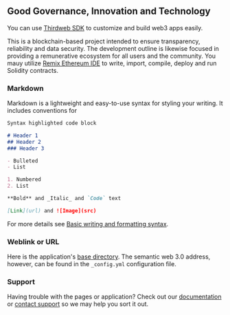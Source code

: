 ## Good Governance, Innovation and Technology 

You can use [Thirdweb SDK](https://thirdweb.com) to customize and build web3 apps easily.

This is a blockchain-based project intended to ensure transparency, reliability and data security. The development outline is likewise focused in providing a remunerative ecosystem for all users and the community. You mauy utilize [Remix Ethereum IDE](https://remix.ethereum.org/) to write, import, compile, deploy and run Solidity contracts.

### Markdown

Markdown is a lightweight and easy-to-use syntax for styling your writing. It includes conventions for

```markdown
Syntax highlighted code block

# Header 1
## Header 2
### Header 3

- Bulleted
- List

1. Numbered
2. List

**Bold** and _Italic_ and `Code` text

[Link](url) and ![Image](src)
```

For more details see [Basic writing and formatting syntax](https://docs.github.com/en/github/writing-on-github/getting-started-with-writing-and-formatting-on-github/basic-writing-and-formatting-syntax).

### Weblink or URL

Here is the application's [base directory](http://qcw3b.kryptoken.site). The semantic web 3.0 address, however, can be found in the `_config.yml` configuration file.

### Support

Having trouble with the pages or application? Check out our [documentation](http://qcw3b.kryptoken.site/#docs) or [contact support](mailto:support@kryptoken.site) so we may help you sort it out.
